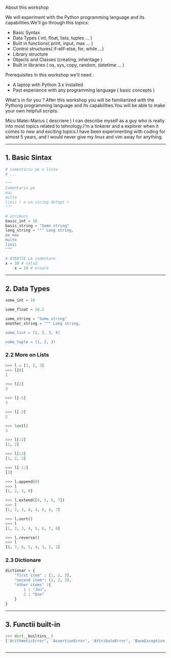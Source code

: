 About this workshop 

We will experiment with the Python programming language and its capabilities.We'll go through this topics:
- Basic Syntax 
- Data Types ( int, float, lists, tuples ... )
- Built in functions( print, input, max ... )
- Control structures( if-elif-else, for, while ...)
- Library structure
- Objects and Classes (creating, inheritage )
- Built in libraries ( os, sys, copy, random, datetime ... )

Prerequisites
In this workshop we'll need :
- A laptop with Python 3.x installed 
- Past experience with any programming language ( basic concepts  )

What's in for you ?
After this workshop you will be familiarized with the Pythong programming language and its capabilities.You will be able to make your own helpfull scripts.

Micu Matei-Marius ( descriere )
I can describe myself as a guy who is really into most topics related to tehnology.I'm a tinkerer and a explorer when it comes to new and exciting topics.I have been experimenting  with coding for almost 5 years, and I would never give my linux and vim away for anything. 


---
## 1. Basic Sintax
```python
# comentariu pe o linie
# ...

"""
Comentariu pe 
mai 
multe 
linii ( e un string defapt )
"""

# atriburi
basic_int = 10
basic_string = "Some string"
long_string = """ Long string,
pe mai 
multe 
linii
"""

# ATENTIE LA indentare
x = 10 # valid
    x = 10 # eroare

```

---
## 2.  Data Types
```python
some_int = 10 

some_float = 10.2

some_string = "Some string"
another_string = """ Long string,

some_list = [1, 2, 3, 4]

some_tuple = (1, 2, 3)

```

### 2.2 More on Lists
```python
>>> l = [1, 2, 3]
>>> l[0]
1

>>> l[2]
3

>>> l[-1]
3

>>> l[-2]
2

>>> len(l)
3

>>> l[:2]
[1, 2]

>>> l[:3]
[1, 2, 3]

>>> l[-1:]
[3]

>>> l.append(8)
>>> l
[1, 2, 3, 8]

>>> l.extend([4, 5, 6, 7])
>>> l
[1, 2, 3, 8, 4, 5, 6, 7]

>>> l.sort()
>>> l
[1, 2, 3, 4, 5, 6, 7, 8]

>>> l.reverse()
>>> l
[8, 7, 6, 5, 4, 3, 2, 1]

```

### 2.3 Dictionare
```python
dictionar = {
    "first item" : [1, 2, 3],
    "second item": (1, 2, 3),
    "other items" :{
        1 : "Jon",
        2 : "Doe"
    }
}
```
---
## 3. Functii built-in
```python
>>> dir(__builtins__)
['ArithmeticError', 'AssertionError', 'AttributeError', 'BaseException', 'BlockingIOError', 'BrokenPipeError', 'BufferError', 'BytesWarning', 'ChildProcessError', 'ConnectionAbortedError', 'ConnectionError', 'ConnectionRefusedError', 'ConnectionResetError', 'DeprecationWarning', 'EOFError', 'Ellipsis', 'EnvironmentError', 'Exception', 'False', 'FileExistsError', 'FileNotFoundError', 'FloatingPointError', 'FutureWarning', 'GeneratorExit', 'IOError', 'ImportError', 'ImportWarning', 'IndentationError', 'IndexError', 'InterruptedError', 'IsADirectoryError', 'KeyError', 'KeyboardInterrupt', 'LookupError', 'MemoryError', 'NameError', 'None', 'NotADirectoryError', 'NotImplemented', 'NotImplementedError', 'OSError', 'OverflowError', 'PendingDeprecationWarning', 'PermissionError', 'ProcessLookupError', 'ReferenceError', 'ResourceWarning', 'RuntimeError', 'RuntimeWarning', 'StopIteration', 'SyntaxError', 'SyntaxWarning', 'SystemError', 'SystemExit', 'TabError', 'TimeoutError', 'True', 'TypeError', 'UnboundLocalError', 'UnicodeDecodeError', 'UnicodeEncodeError', 'UnicodeError', 'UnicodeTranslateError', 'UnicodeWarning', 'UserWarning', 'ValueError', 'Warning', 'ZeroDivisionError', '__build_class__', '__debug__', '__doc__', '__import__', '__loader__', '__name__', '__package__', '__spec__', 'abs', 'all', 'any', 'ascii', 'bin', 'bool', 'bytearray', 'bytes', 'callable', 'chr', 'classmethod', 'compile', 'complex', 'copyright', 'credits', 'delattr', 'dict', 'dir', 'divmod', 'enumerate', 'eval', 'exec', 'exit', 'filter', 'float', 'format', 'frozenset', 'getattr', 'globals', 'hasattr', 'hash', 'help', 'hex', 'id', 'input', 'int', 'isinstance', 'issubclass', 'iter', 'len', 'license', 'list', 'locals', 'map', 'max', 'memoryview', 'min', 'next', 'object', 'oct', 'open', 'ord', 'pow', 'print', 'property', 'quit', 'range', 'repr', 'reversed', 'round', 'set', 'setattr', 'slice', 'sorted', 'staticmethod', 'str', 'sum', 'super', 'tuple', 'type', 'vars', 'zip']



```
---
